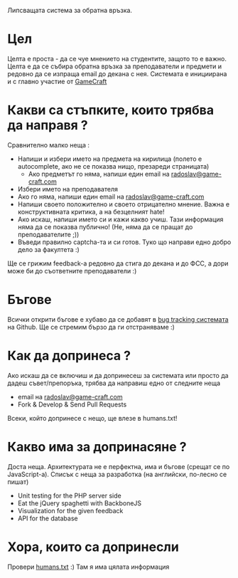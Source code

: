 Липсващата система за обратна връзка.

# Цел
Целта е проста - да се чуе мнението на студентите, защото то е важно.
Целта е да се събира обратна връзка за преподаватели и предмети и редовно да се изпраща email до декана с нея.
Системата е инициирана и с главно участие от [GameCraft](http://game-craft.com/)

# Какви са стъпките, които трябва да направя ?
Сравнително малко неща :

* Напиши и избери името на предмета на кирилица (полето е autocomplete, ако не се показва нищо, презареди страницата)
	* Ако предметът го няма, напиши един email на radoslav@game-craft.com
* Избери името на преподавателя 
* Ако го няма, напиши един email на radoslav@game-craft.com
* Напиши своето положително и своето отрицателно мнение. Важна е конструктивната критика, а на безцелният hate!
* Ако искаш, напиши името си и кажи какво учиш. Тази информация няма да се показва публично! (Не, няма да се пращат до преподавателите ;))
* Въведи правилно captcha-та и си готов. Туко що направи едно добро дело за факултета :)

Ще се грижим feedback-а редовно да стига до декана и до ФСС, а дори може би до съответните преподаватели :)

# Бъгове
Всички открити бъгове е хубаво да се добавят в [bug tracking системата](https://github.com/RadoRado/Fmi-Feedback/issues) на Github. Ще се стремим бързо да ги отстраняваме :)

# Как да допринеса ?
Ако искаш да се включиш и да допринесеш за системата или просто да дадеш съвет/препоръка, трябва да направиш едно от следните неща

* email на radoslav@game-craft.com
* Fork & Develop & Send Pull Requests

Всеки, който допринесе с нещо, ще влезе в humans.txt!

# Какво има за допринасяне ?
Доста неща. 
Архитектурата не е перфектна, има и бъгове (срещат се по JavaScript-a).
Списък с неща за разработка (на английски, по-лесно се пишат)

* Unit testing for the PHP server side
* Eat the jQuery spaghetti with BackboneJS
* Visualization for the given feedback
* API for the database

# Хора, които са допринесли
Провери [humans.txt](https://github.com/RadoRado/Fmi-Feedback/blob/master/humans.txt) :) Там я има цялата информация